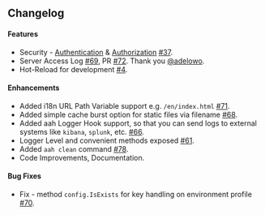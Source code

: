## Changelog

#### Features

  * Security - [Authentication](/authentication.html) & [Authorization](/authorization.html) [#37]({{aah_github_issues_url}}/37).
  * Server Access Log [#69]({{aah_github_issues_url}}/69), PR [#72]({{aah_github_issues_url}}/72). Thank you [@adelowo](https://github.com/adelowo).
  * Hot-Reload for development [#4]({{aah_github_issues_url}}/4).

#### Enhancements

  * Added i18n URL Path Variable support e.g. `/en/index.html` [#71]({{aah_github_issues_url}}/71).
  * Added simple cache burst option for static files via filename [#68]({{aah_github_issues_url}}/68).
  * Added aah Logger Hook support, so that you can send logs to external systems like `kibana`, `splunk`, etc. [#66]({{aah_github_issues_url}}/66).
  * Logger Level and convenient methods exposed [#61]({{aah_github_issues_url}}/61).
  * Added `aah clean` command [#78]({{aah_github_issues_url}}/78).
  * Code Improvements, Documentation.

#### Bug Fixes

  * Fix - method `config.IsExists` for key handling on environment profile [#70]({{aah_github_issues_url}}/70).
